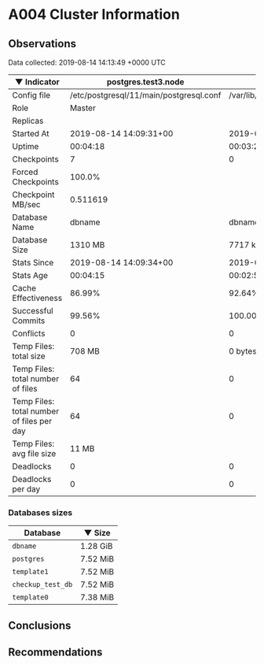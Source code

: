 # A004 Cluster Information #

## Observations ##
Data collected: 2019-08-14 14:13:49 +0000 UTC  

|&#9660;&nbsp;Indicator | postgres.test3.node | postgres.test1.node | postgres.test2.node |
|--------|-------|-------- |-------- |
|Config file |/etc/postgresql/11/main/postgresql.conf|/var/lib/postgresql/11/data1/postgresql.conf|/var/lib/postgresql/11/data2/postgresql.conf|
|Role |Master|<no value>|<no value>|
|Replicas ||<no value>|<no value>|
|Started At |2019-08-14&nbsp;14:09:31+00|2019-08-14 14:09:39+00|2019-08-14 14:09:43+00|
|Uptime |00:04:18|00:03:24|00:03:39|
|Checkpoints |7|0|0|
|Forced Checkpoints |100.0%|<no value>|<no value>|
|Checkpoint MB/sec |0.511619|<no value>|<no value>|
|Database Name |dbname|dbname|dbname|
|Database Size |1310&nbsp;MB|7717 kB|7693 kB|
|Stats Since |2019-08-14&nbsp;14:09:34+00|2019-08-14 14:10:11+00|2019-08-14 14:10:11+00|
|Stats Age |00:04:15|00:02:52|00:03:11|
|Cache Effectiveness |86.99%|92.64%|92.64%|
|Successful Commits |99.56%|100.00%|100.00%|
|Conflicts |0|0|0|
|Temp Files: total size |708&nbsp;MB|0 bytes|0 bytes|
|Temp Files: total number of files |64|0|0|
|Temp Files: total number of files per day |64|0|0|
|Temp Files: avg file size |11&nbsp;MB|<no value>|<no value>|
|Deadlocks |0|0|0|
|Deadlocks per day |0|0|0|


### Databases sizes ###

| Database | &#9660;&nbsp;Size |
|----------|--------|
| `dbname` | 1.28&nbsp;GiB |
| `postgres` | 7.52&nbsp;MiB |
| `template1` | 7.52&nbsp;MiB |
| `checkup_test_db` | 7.52&nbsp;MiB |
| `template0` | 7.38&nbsp;MiB |


## Conclusions ##


## Recommendations ##

